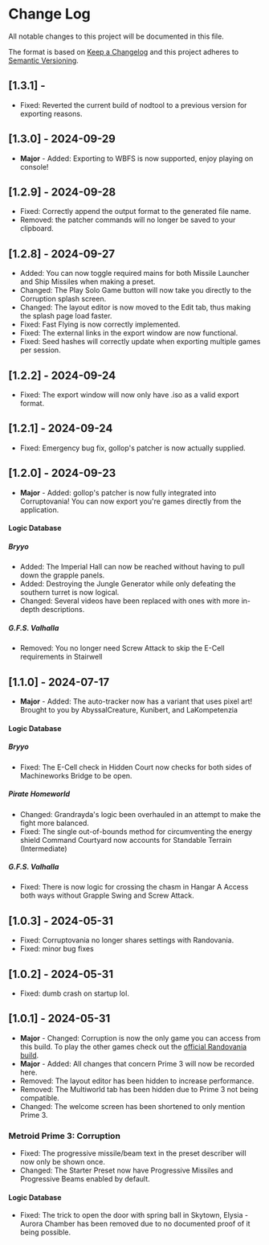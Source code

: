 # Change Log

All notable changes to this project will be documented in this file.

The format is based on [Keep a Changelog](https://keepachangelog.com/en/1.0.0/)
and this project adheres to [Semantic Versioning](https://semver.org/spec/v2.0.0.html).

## [1.3.1] -

- Fixed: Reverted the current build of nodtool to a previous version for exporting reasons.

## [1.3.0] - 2024-09-29

- **Major** - Added: Exporting to WBFS is now supported, enjoy playing on console!

## [1.2.9] - 2024-09-28

- Fixed: Correctly append the output format to the generated file name.
- Removed: the patcher commands will no longer be saved to your clipboard.

## [1.2.8] - 2024-09-27

- Added: You can now toggle required mains for both Missile Launcher and Ship Missiles when making a preset.
- Changed: The Play Solo Game button will now take you directly to the Corruption splash screen.
- Changed: The layout editor is now moved to the Edit tab, thus making the splash page load faster.
- Fixed: Fast Flying is now correctly implemented.
- Fixed: The external links in the export window are now functional.
- Fixed: Seed hashes will correctly update when exporting multiple games per session.

## [1.2.2] - 2024-09-24

- Fixed: The export window will now only have .iso as a valid export format.

## [1.2.1] - 2024-09-24

- Fixed: Emergency bug fix, gollop's patcher is now actually supplied.

## [1.2.0] - 2024-09-23

- **Major** - Added: gollop's patcher is now fully integrated into Corruptovania! You can now export you're games directly from the application.

#### Logic Database

##### Bryyo

- Added: The Imperial Hall can now be reached without having to pull down the grapple panels.
- Added: Destroying the Jungle Generator while only defeating the southern turret is now logical.
- Changed: Several videos have been replaced with ones with more in-depth descriptions.

##### G.F.S. Valhalla

- Removed: You no longer need Screw Attack to skip the E-Cell requirements in Stairwell

## [1.1.0] - 2024-07-17

- **Major** - Added: The auto-tracker now has a variant that uses pixel art! Brought to you by AbyssalCreature, Kunibert, and LaKompetenzia

#### Logic Database

##### Bryyo

- Fixed: The E-Cell check in Hidden Court now checks for both sides of Machineworks Bridge to be open.

##### Pirate Homeworld

- Changed: Grandrayda's logic been overhauled in an attempt to make the fight more balanced.
- Fixed: The single out-of-bounds method for circumventing the energy shield Command Courtyard now accounts for Standable Terrain (Intermediate)

##### G.F.S. Valhalla

- Fixed: There is now logic for crossing the chasm in Hangar A Access both ways without Grapple Swing and Screw Attack.

## [1.0.3] - 2024-05-31

- Fixed: Corruptovania no longer shares settings with Randovania.
- Fixed: minor bug fixes

## [1.0.2] - 2024-05-31

- Fixed: dumb crash on startup lol.

## [1.0.1] - 2024-05-31

- **Major** - Changed: Corruption is now the only game you can access from this build. To play the other games check out the [official Randovania build](https://github.com/randovania/randovania/releases/latest).
- **Major** - Added: All changes that concern Prime 3 will now be recorded here.
- Removed: The layout editor has been hidden to increase performance.
- Removed: The Multiworld tab has been hidden due to Prime 3 not being compatible.
- Changed: The welcome screen has been shortened to only mention Prime 3.

### Metroid Prime 3: Corruption

- Fixed: The progressive missile/beam text in the preset describer will now only be shown once.
- Changed: The Starter Preset now have Progressive Missiles and Progressive Beams enabled by default.

#### Logic Database

- Fixed: The trick to open the door with spring ball in Skytown, Elysia - Aurora Chamber has been removed due to no documented proof of it being possible.